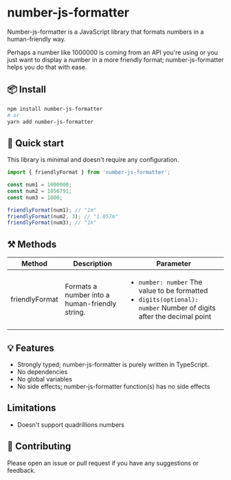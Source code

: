 # number-js-formatter

<p>Number-js-formatter is a JavaScript library that formats numbers in a human-friendly way.</p>

<p>Perhaps a number like 1000000 is coming from an API you're using or you just want to display a number in a more friendly format; number-js-formatter helps you do that with ease.</p>

## 📦 Install

```sh
npm install number-js-formatter
# or
yarn add number-js-formatter
```

## 🚀 Quick start

This library is minimal and doesn't require any configuration.

```js
import { friendlyFormat } from 'number-js-formatter';

const num1 = 1000000;
const num2 = 1056791;
const num3 = 1000;

friendlyFormat(num1); // "1m"
friendlyFormat(num2, 3); // "1.057m"
friendlyFormat(num3); // "1k"
```

## ⚒️ Methods

<table>
    <thead>
        <tr>
            <th>Method</th>
            <th>Description</th>
            <th>Parameter</th>
        </tr>
    </thead>
    <tbody>
        <tr>
            <td>friendlyFormat</td>
            <td>Formats a number into a human-friendly string.</td>
            <td>
                <ul>
                    <li> <code>number: number</code> <span>The value to be formatted</span> </li>
                    <li> <code>digits(optional): number</code> <span>Number of digits after the decimal point</span> </li>
                </ul>
            </td>
        </tr>
    </tbody>
</table>

## 💡 Features

- Strongly typed; number-js-formatter is purely written in TypeScript.
- No dependencies
- No global variables
- No side effects; number-js-formatter function(s) has no side effects

## Limitations

- Doesn't support quadrillions numbers

## 🔌 Contributing

<p>Please open an issue or pull request if you have any suggestions or feedback.</p>
